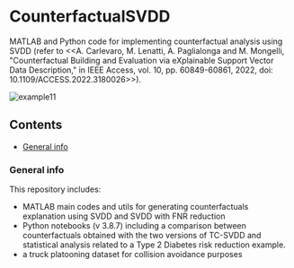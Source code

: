 # CounterfactualSVDD
MATLAB and Python code for implementing counterfactual analysis using SVDD (refer to &lt;&lt;A. Carlevaro, M. Lenatti, A. Paglialonga and M. Mongelli, "Counterfactual Building and Evaluation via eXplainable Support Vector Data Description," in IEEE Access, vol. 10, pp. 60849-60861, 2022, doi: 10.1109/ACCESS.2022.3180026>>).






![example11](https://user-images.githubusercontent.com/99175531/173586503-5dec263d-a2bf-4806-a0d1-596599b5933a.png)



## Contents
* [General info](#general-info)


### General info
This repository includes:
- MATLAB main codes and utils for generating counterfactuals explanation using SVDD and SVDD with FNR reduction
- Python notebooks (v 3.8.7) including a comparison between counterfactuals obtained with the two versions of TC-SVDD and statistical analysis related to a Type 2 Diabetes risk reduction example.
- a truck platooning dataset for collision avoidance purposes



